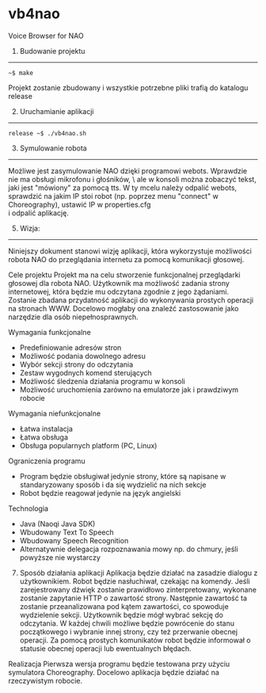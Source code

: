 vb4nao
======

Voice Browser for NAO

1. Budowanie projektu
---------------------

    ~$ make

Projekt zostanie zbudowany i wszystkie potrzebne pliki trafią do katalogu release


2. Uruchamianie aplikacji
-------------------------

    release ~$ ./vb4nao.sh


3. Symulowanie robota
-------------------------

Możliwe jest zasymulowanie NAO dzięki programowi webots. Wprawdzie nie ma obsługi mikrofonu i głośników, \ 
ale w konsoli można zobaczyć tekst, jaki jest "mówiony" za pomocą tts. W ty mcelu należy odpalić webots, \
sprawdzić na jakim IP stoi robot (np. poprzez menu "connect" w Choreography), ustawić IP w properties.cfg \
i odpalić aplikację.


5. Wizja:
-------------------------
   
   Niniejszy dokument stanowi wizję aplikacji, która wykorzystuje możliwości robota NAO do przeglądania internetu za pomocą komunikacji głosowej.
   
Cele projektu
   Projekt ma na celu stworzenie funkcjonalnej przeglądarki głosowej dla robota NAO. Użytkownik ma możliwość zadania strony internetowej, która będzie mu odczytana zgodnie z jego żądaniami. Zostanie zbadana przydatność aplikacji do wykonywania prostych operacji na stronach WWW. Docelowo mogłaby ona znaleźć zastosowanie jako narzędzie dla osób niepełnosprawnych.
   
Wymagania funkcjonalne
   - Predefiniowanie adresów stron
   - Możliwość podania dowolnego adresu
   - Wybór sekcji strony do odczytania
   - Zestaw wygodnych komend sterujących
   - Możliwość śledzenia działania programu w konsoli
   - Możliwość uruchomienia zarówno na emulatorze jak i prawdziwym robocie
   
Wymagania niefunkcjonalne
   - Łatwa instalacja
   - Łatwa obsługa
   - Obsługa popularnych platform (PC, Linux)
   
Ograniczenia programu
   - Program będzie obsługiwał jedynie strony, które są napisane w standaryzowany sposób i da się wydzielić na nich sekcje
   - Robot będzie reagował jedynie na język angielski
   
Technologia
   - Java (Naoqi Java SDK)
   - Wbudowany Text To Speech
   - Wbudowany Speech Recognition
   - Alternatywnie delegacja rozpoznawania mowy np. do chmury, jeśli powyższe nie wystarczy
   7. Sposób działania aplikacji
   Aplikacja będzie działać na zasadzie dialogu z użytkownikiem. Robot będzie nasłuchiwał, czekając na komendy. Jeśli zarejestrowany dźwięk zostanie prawidłowo zinterpretowany, wykonane zostanie zapytanie HTTP o zawartość strony. Następnie zawartość ta zostanie przeanalizowana pod kątem zawartości, co spowoduje wydzielenie sekcji. Użytkownik będzie mógł wybrać sekcję do odczytania. W każdej chwili możliwe będzie powrócenie do stanu początkowego i wybranie innej strony, czy też przerwanie obecnej operacji. Za pomocą prostych komunikatów robot będzie informował o statusie obecnej operacji lub ewentualnych błędach.
   
Realizacja
   Pierwsza wersja programu będzie testowana przy użyciu symulatora Choreography. Docelowo aplikacja będzie działać na rzeczywistym robocie.